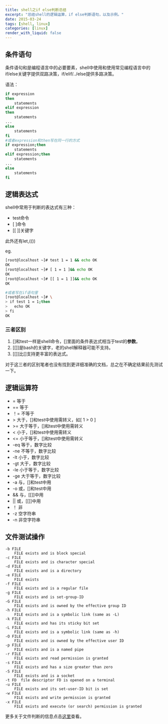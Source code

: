 ```yaml
---
title: shell之if else判断总结
excerpt: "总结shell的逻辑运算，if else判断语句，以及示例。"
date: 2015-03-24
tags: [shell, linux]
categories: [linux]
render_with_liquid: false
---
```


## 条件语句
条件语句和是编程语言中的必要要素，shell中使用和使用常见编程语言中的if/else关键字提供双路决策，if/elif/../else提供多路决策。

语法：

```bash
if expression
then
	statements
elif expression
then
	statements
...
else
	statements
fi
#或者expression和then写在同一行的方式
if expression;then
	statements
elif expression;then
	statements
...
else
	statements
fi
```

## 逻辑表达式
shell中常用于判断的表达式有三种：

* test命令
* [ ]命令
* [[ ]]关键字

此外还有let,(())

eg.  
```bash
[root@localhost ~]# test 1 = 1 && echo OK
OK
[root@localhost ~]# [ 1 = 1 ]&& echo OK
OK
[root@localhost ~]# [[ 1 = 1 ]]&& echo OK
OK

#或者写在if语句里
[root@localhost ~]# \
> if test 1 = 1;then
>   echo OK
> fi
OK
```

### 三者区别
1. []和test一样是shell命令，[]里面的条件表达式相当于test的**参数**。
2. [[]]是bash的关键字，老的shell解释器可能不支持。
3. [[]]比[]支持更丰富的表达式。

对于这三者的区别笔者也没有找到更详细准确的文档，总之在不确定结果前先测试一下。

## 逻辑运算符
* = 等于
* == 等于
* ！= 不等于
* \> 大于，[]和test中使用需转义，如[ 1 \> 0 ]
* \>= 大于等于，[]和test中使用需转义
* < 小于，[]和test中使用需转义
* <= 小于等于，[]和test中使用需转义
* -eq 等于，数字比较
* -ne 不等于，数字比较
* -lt 小于，数字比较
* -gt 大于，数字比较
* -le 小于等于，数字比较
* -ge 大于等于，数字比较
* -a 与，[]和test中用
* -o 或，[]和test中用
* && 与，[[]]中用
* \|\| 或，[[]]中用
* ！ 非
* -z 空字符串
* -n 非空字符串

## 文件测试操作

	-b FILE
		FILE exists and is block special
	-c FILE
		FILE exists and is character special
	-d FILE
		FILE exists and is a directory
	-e FILE
		FILE exists
	-f FILE
		FILE exists and is a regular file
	-g FILE
		FILE exists and is set-group-ID
	-G FILE
		FILE exists and is owned by the effective group ID
	-h FILE
		FILE exists and is a symbolic link (same as -L)
	-k FILE
		FILE exists and has its sticky bit set
	-L FILE
		FILE exists and is a symbolic link (same as -h)
	-O FILE
		FILE exists and is owned by the effective user ID
	-p FILE
		FILE exists and is a named pipe
	-r FILE
		FILE exists and read permission is granted
	-s FILE
		FILE exists and has a size greater than zero
	-S FILE
		FILE exists and is a socket
	-t FD  file descriptor FD is opened on a terminal
	-u FILE
		FILE exists and its set-user-ID bit is set
	-w FILE
		FILE exists and write permission is granted
	-x FILE
		FILE exists and execute (or search) permission is granted

更多关于文件判断的信息点击[这里][1]查看。


[1]:http://bash.cyberciti.biz/guide/File_attributes_comparisons